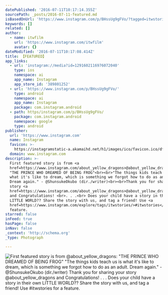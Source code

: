 ```yaml
---
datePublished: '2016-07-11T10:17:14.355Z'
sourcePath: _posts/2016-07-11-featured.md
isBasedOnUrl: 'https://www.instagram.com/p/BHssUg9gFVo/?tagged=itwstories'
keywords: []
related: []
author:
  - name: itwfilm
    url: 'https://www.instagram.com/itwfilm'
    avatar: {}
dateModified: '2016-07-11T10:17:08.414Z'
title: 【FEATURED】
app_links:
  - url: 'instagram://media?id=1291602116976072040'
    type: ios
    namespace: ai
    app_name: Instagram
    app_store_id: '389801252'
  - url: 'https://www.instagram.com/p/BHssUg9gFVo/'
    type: android
    namespace: ai
    app_name: Instagram
    package: com.instagram.android
  - path: https/instagram.com/p/BHssUg9gFVo/
    package: com.instagram.android
    namespace: google
    type: android
publisher:
  url: 'https://www.instagram.com'
  name: Instagram
  favicon: >-
    https://instagramstatic-a.akamaihd.net/h1/images/ico/favicon.ico/dfa85bb1fd63.ico
  domain: www.instagram.com
description: >-
  First featured story is from <a
  href=https://www.instagram.com/about_yellow_dragons>@about_yellow_dragons</a>:
  "THE PRINCE WHO DREAMED OF BEING FROG"<br><br>"The things kids teach us is
  what it's like to dream, which is something we forgot how to do as an adult.
  Dream again." - @ShunsukeOkubo (dir./writer)<br><br>Thank you for sharing your
  story <a
  href=https://www.instagram.com/about_yellow_dragons>@about_yellow_dragons</a>
  and Congratulations! <br>. . .<br> Does your child have a story in their own
  LITTLE WORLD?? Share the story with us, and tag a friend! Use <a
  href=https://www.instagram.com/explore/tags/itwstories/>#itwstories</a> for a
  feature.
starred: false
inFeed: true
hasPage: false
inNav: false
_context: 'http://schema.org'
_type: Photograph

---
```

![First featured story is from <a href=https://www.instagram.com/about_yellow_dragons>@about_yellow_dragons</a>: "THE PRINCE WHO DREAMED OF BEING FROG"<br><br>"The things kids teach us is what it's like to dream, which is something we forgot how to do as an adult. Dream again." - @ShunsukeOkubo (dir./writer)<br><br>Thank you for sharing your story <a href=https://www.instagram.com/about_yellow_dragons>@about_yellow_dragons</a> and Congratulations! <br>. . .<br> Does your child have a story in their own LITTLE WORLD?? Share the story with us, and tag a friend! Use <a href=https://www.instagram.com/explore/tags/itwstories/>#itwstories</a> for a feature.](https://imgflo.herokuapp.com/graph/vahj1ThiexotieMo/7e4dfbb5e21eabba19cf41b5be66d20a/noop.jpg?input=https%3A%2F%2Fscontent.cdninstagram.com%2Ft51.2885-15%2Fsh0.08%2Fe35%2Fp640x640%2F13643586_214921298908365_2114742272_n.jpg%3Fig_cache_key%3DMTI5MTYwMjExNjk3NjA3MjA0MA%253D%253D.2)